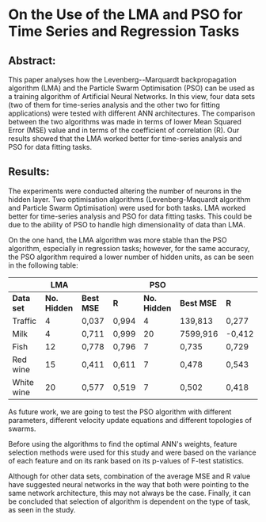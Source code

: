 # On the Use of the LMA and PSO for Time Series and Regression Tasks

## Abstract:
This paper analyses how the Levenberg--Marquardt backpropagation algorithm (LMA) and the Particle Swarm Optimisation (PSO) can be used as a training algorithm of Artificial Neural Networks. In this view, four data sets (two of them for time-series analysis and the other two for fitting applications) were tested with different ANN architectures. The comparison between the two algorithms was made in terms of lower Mean Squared Error (MSE) value and in terms of the coefficient  of  correlation (R). Our results showed that the LMA worked better for time-series analysis and PSO for data fitting tasks.

## Results:
The experiments were conducted altering the number of neurons in the hidden layer. Two optimisation algorithms (Levenberg-Maquardt algorithm and Particle Swarm Optimisation) were used for both tasks. LMA worked better for time-series analysis and PSO for data fitting tasks. This could be due to the ability of PSO to handle high dimensionality of data than LMA. 

On the one hand, the LMA algorithm was more stable than the PSO algorithm, especially in regression tasks; however, for the same accuracy, the PSO algorithm required a lower number of hidden units, as can be seen in the following table:

|              | **LMA**        |              |       | **PSO**        |              |        |
| ------------ | -------------- | ------------ | ----- | -------------- | ------------ | ------ |
| **Data set** | **No. Hidden** | **Best MSE** | **R** | **No. Hidden** | **Best MSE** | **R**  |
| Traffic      | 4              | 0,037        | 0,994 | 4              | 139,813      | 0,277  |
| Milk         | 4              | 0,711        | 0,999 | 20             | 7599,916     | -0,412 |
| Fish         | 12             | 0,778        | 0,796 | 7              | 0,735        | 0,729  |
| Red wine     | 15             | 0,411        | 0,611 | 7              | 0,478        | 0,543  |
| White wine   | 20             | 0,577        | 0,519 | 7              | 0,502        | 0,418  |

As future work, we are going to test the PSO algorithm with different parameters, different velocity update equations and different topologies of swarms.

Before using the algorithms to find the optimal ANN's weights, feature selection methods were used for this study and were based on the variance of each feature and on its rank based on its p-values of F-test statistics.

Although for other data sets, combination of the average MSE and R value have suggested neural networks in the way that both were pointing to the same network architecture, this may not always be the case. Finally, it can be concluded that selection of algorithm is dependent on the type of task, as seen in the study.
